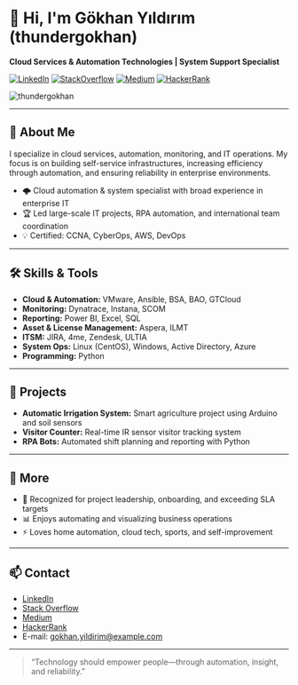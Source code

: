 # 👋 Hi, I'm Gökhan Yıldırım (thundergokhan)

**Cloud Services & Automation Technologies | System Support Specialist**

[![LinkedIn](https://img.shields.io/badge/LinkedIn-blue?logo=linkedin&logoColor=white)](https://www.linkedin.com/in/gökhan-yıldırım-19g3499/)
[![StackOverflow](https://img.shields.io/badge/StackOverflow-FE7A16?logo=stackoverflow&logoColor=white)](https://stackoverflow.com/users/20846461/gökhan)
[![Medium](https://img.shields.io/badge/Medium-12100E?logo=medium&logoColor=white)](https://medium.com/@thundergokhan)
[![HackerRank](https://img.shields.io/badge/HackerRank-2EC866?logo=hackerrank&logoColor=white)](https://www.hackerrank.com/profile/thundergokhan34)

<p align="left">
  <img src="https://komarev.com/ghpvc/?username=thundergokhan&label=Profile%20views&color=0e75b6&style=flat" alt="thundergokhan" />
</p>

---

## 🚀 About Me

I specialize in cloud services, automation, monitoring, and IT operations. My focus is on building self-service infrastructures, increasing efficiency through automation, and ensuring reliability in enterprise environments.

- 🌩️ Cloud automation & system specialist with broad experience in enterprise IT
- 🏆 Led large-scale IT projects, RPA automation, and international team coordination
- 💡 Certified: CCNA, CyberOps, AWS, DevOps

---

## 🛠️ Skills & Tools

- **Cloud & Automation:** VMware, Ansible, BSA, BAO, GTCloud
- **Monitoring:** Dynatrace, Instana, SCOM
- **Reporting:** Power BI, Excel, SQL
- **Asset & License Management:** Aspera, ILMT
- **ITSM:** JIRA, 4me, Zendesk, ULTIA
- **System Ops:** Linux (CentOS), Windows, Active Directory, Azure
- **Programming:** Python

---

## 🌟 Projects

- **Automatic Irrigation System:** Smart agriculture project using Arduino and soil sensors
- **Visitor Counter:** Real-time IR sensor visitor tracking system
- **RPA Bots:** Automated shift planning and reporting with Python

---

## 💬 More

- 🏅 Recognized for project leadership, onboarding, and exceeding SLA targets
- 📊 Enjoys automating and visualizing business operations
- ⚡ Loves home automation, cloud tech, sports, and self-improvement

---

## 📫 Contact

- [LinkedIn](https://www.linkedin.com/in/gökhan-yıldırım-19g3499/)
- [Stack Overflow](https://stackoverflow.com/users/20846461/gökhan)
- [Medium](https://medium.com/@thundergokhan)
- [HackerRank](https://www.hackerrank.com/profile/thundergokhan34)
- E-mail: gokhan.yildirim@example.com

---

> “Technology should empower people—through automation, insight, and reliability.”
